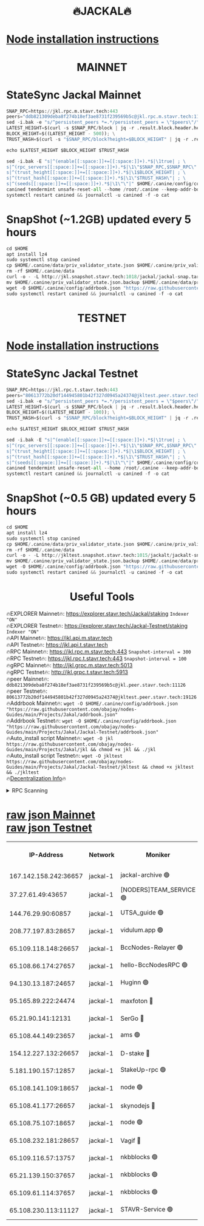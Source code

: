 <h1 align="center"> 🔥JACKAL🔥</h1>

[Node installation instructions](https://github.com/obajay/nodes-Guides/tree/main/Projects/Jakal)
=

<h1 align="center"> MAINNET</h1>

# StateSync Jackal Mainnet
```python
SNAP_RPC=https://jkl.rpc.m.stavr.tech:443
peers="ddb821309deba8f274b18ef3ae8731f239569b5c@jkl.rpc.m.stavr.tech:11126"
sed -i.bak -e "s/^persistent_peers *=.*/persistent_peers = \"$peers\"/" $HOME/.canine/config/config.toml
LATEST_HEIGHT=$(curl -s $SNAP_RPC/block | jq -r .result.block.header.height); \
BLOCK_HEIGHT=$((LATEST_HEIGHT - 500)); \
TRUST_HASH=$(curl -s "$SNAP_RPC/block?height=$BLOCK_HEIGHT" | jq -r .result.block_id.hash)

echo $LATEST_HEIGHT $BLOCK_HEIGHT $TRUST_HASH

sed -i.bak -E "s|^(enable[[:space:]]+=[[:space:]]+).*$|\1true| ; \
s|^(rpc_servers[[:space:]]+=[[:space:]]+).*$|\1\"$SNAP_RPC,$SNAP_RPC\"| ; \
s|^(trust_height[[:space:]]+=[[:space:]]+).*$|\1$BLOCK_HEIGHT| ; \
s|^(trust_hash[[:space:]]+=[[:space:]]+).*$|\1\"$TRUST_HASH\"| ; \
s|^(seeds[[:space:]]+=[[:space:]]+).*$|\1\"\"|" $HOME/.canine/config/config.toml
canined tendermint unsafe-reset-all --home /root/.canine --keep-addr-book
systemctl restart canined && journalctl -u canined -f -o cat
```
# SnapShot (~1.2GB) updated every 5 hours
```python
cd $HOME
apt install lz4
sudo systemctl stop canined
cp $HOME/.canine/data/priv_validator_state.json $HOME/.canine/priv_validator_state.json.backup
rm -rf $HOME/.canine/data
curl -o - -L http://jkl.snapshot.stavr.tech:1018/jackal/jackal-snap.tar.lz4 | lz4 -c -d - | tar -x -C $HOME/.canine --strip-components 2
mv $HOME/.canine/priv_validator_state.json.backup $HOME/.canine/data/priv_validator_state.json
wget -O $HOME/.canine/config/addrbook.json "https://raw.githubusercontent.com/obajay/nodes-Guides/main/Projects/Jakal/addrbook.json"
sudo systemctl restart canined && journalctl -u canined -f -o cat
```

<h1 align="center"> TESTNET</h1>

[Node installation instructions](https://github.com/obajay/nodes-Guides/tree/main/Projects/Jakal/Jackal-Testnet)
=

# StateSync Jackal Testnet
```python
SNAP_RPC=https://jkl.rpc.t.stavr.tech:443
peers="80613772b20df144945801b42f327d0945a24374@jkltest.peer.stavr.tech:19126"
sed -i.bak -e "s/^persistent_peers *=.*/persistent_peers = \"$peers\"/" $HOME/.canine/config/config.toml
LATEST_HEIGHT=$(curl -s $SNAP_RPC/block | jq -r .result.block.header.height); \
BLOCK_HEIGHT=$((LATEST_HEIGHT - 100)); \
TRUST_HASH=$(curl -s "$SNAP_RPC/block?height=$BLOCK_HEIGHT" | jq -r .result.block_id.hash)

echo $LATEST_HEIGHT $BLOCK_HEIGHT $TRUST_HASH

sed -i.bak -E "s|^(enable[[:space:]]+=[[:space:]]+).*$|\1true| ; \
s|^(rpc_servers[[:space:]]+=[[:space:]]+).*$|\1\"$SNAP_RPC,$SNAP_RPC\"| ; \
s|^(trust_height[[:space:]]+=[[:space:]]+).*$|\1$BLOCK_HEIGHT| ; \
s|^(trust_hash[[:space:]]+=[[:space:]]+).*$|\1\"$TRUST_HASH\"| ; \
s|^(seeds[[:space:]]+=[[:space:]]+).*$|\1\"\"|" $HOME/.canine/config/config.toml
canined tendermint unsafe-reset-all --home /root/.canine --keep-addr-book
systemctl restart canined && journalctl -u canined -f -o cat
```
# SnapShot (~0.5 GB) updated every 5 hours
```python
cd $HOME
apt install lz4
sudo systemctl stop canined
cp $HOME/.canine/data/priv_validator_state.json $HOME/.canine/priv_validator_state.json.backup
rm -rf $HOME/.canine/data
curl -o - -L http://jkltest.snapshot.stavr.tech:1015/jackalt/jackalt-snap.tar.lz4 | lz4 -c -d - | tar -x -C $HOME/.canine --strip-components 2
mv $HOME/.canine/priv_validator_state.json.backup $HOME/.canine/data/priv_validator_state.json
wget -O $HOME/.canine/config/addrbook.json "https://raw.githubusercontent.com/obajay/nodes-Guides/main/Projects/Jakal/Jackal-Testnet/addrbook.json"
sudo systemctl restart canined && journalctl -u canined -f -o cat
```

 <h1 align="center"> Useful Tools</h1>

🔥EXPLORER Mainnet🔥:      https://explorer.stavr.tech/Jackal/staking		        `Indexer "ON"` \
🔥EXPLORER Testnet🔥:      https://explorer.stavr.tech/Jackal-Testnet/staking     `Indexer "ON"` \
🔥API Mainnet🔥: 			 		 https://jkl.api.m.stavr.tech \
🔥API Testnet🔥: 			 		 https://jkl.api.t.stavr.tech \
🔥RPC Mainnet🔥:           https://jkl.rpc.m.stavr.tech:443              `Snapshot-interval = 300` \
🔥RPC Testnet🔥:           https://jkl.rpc.t.stavr.tech:443              `Snapshot-interval = 100` \
🔥gRPC Mainnet🔥:          http://jkl.grpc.m.stavr.tech:5013 \
🔥gRPC Testnet🔥:          http://jkl.grpc.t.stavr.tech:5913 \
🔥peer Mainnet🔥:					 `ddb821309deba8f274b18ef3ae8731f239569b5c@jkl.peer.stavr.tech:11126` \
🔥peer Testnet🔥:					 `80613772b20df144945801b42f327d0945a24374@jkltest.peer.stavr.tech:19126` \
🔥Addrbook Mainnet🔥:    ```wget -O $HOME/.canine/config/addrbook.json "https://raw.githubusercontent.com/obajay/nodes-Guides/main/Projects/Jakal/addrbook.json"``` \
🔥Addrbook Testnet🔥:    ```wget -O $HOME/.canine/config/addrbook.json "https://raw.githubusercontent.com/obajay/nodes-Guides/main/Projects/Jakal/Jackal-Testnet/addrbook.json"``` \
🔥Auto_install script Mainnet🔥: ```wget -O jkl https://raw.githubusercontent.com/obajay/nodes-Guides/main/Projects/Jakal/jkl && chmod +x jkl && ./jkl``` \
🔥Auto_install script Testnet🔥: ```wget -O jkltest https://raw.githubusercontent.com/obajay/nodes-Guides/main/Projects/Jakal/Jackal-Testnet/jkltest && chmod +x jkltest && ./jkltest``` \
🔥[Decentralization Info](https://github.com/obajay/StateSync-snapshots/tree/main/Projects/Jackal/Decentralization)🔥


<details>
<summary>RPC Scanning</summary>

<h2 align="center"> We scan nodes in real time every 4 hours. And we provide the final result of RPC endpoints.
We cannot influence the operation of these nodes in any way. </h2>


```python
If Voting Power is higher than 0 --> then the Node is a validator of the network and may be subject to attack and be a potential threat to the chain.
```
```python
We marked such validators with a red symbol
```

</details>

[raw json Mainnet](https://rpc-check.jaclalm.stavr.tech/jaclalm/rpc-jaclalm-result.json) \
[raw json Testnet](https://github.com/obajay/StateSync-snapshots/tree/main/Projects/Jackal/Rpc-Check-Testnet)
=

<table><tr><th>IP-Address</th><th>Network</th><th>Moniker</th><th>Latest Block Height</th><th>Earliest Block Height</th><th>Catching Up</th><th>Tx Index</th><th>Voting Power</th><th>Scan Time</th></tr><tr><td>167.142.158.242:36657</td><td>jackal-1</td><td>jackal-archive 🟢</td><td>6483137</td><td>2770293</td><td>False</td><td>on</td><td>0</td><td>2024-02-14T08:41:10.796796837UTC</td></tr><tr><td>37.27.61.49:43657</td><td>jackal-1</td><td>[NODERS]TEAM_SERVICE 🟢</td><td>6483104</td><td>6142001</td><td>False</td><td>on</td><td>0</td><td>2024-02-14T08:37:47.255713152UTC</td></tr><tr><td>144.76.29.90:60857</td><td>jackal-1</td><td>UTSA_guide 🟢</td><td>6483127</td><td>6280001</td><td>False</td><td>on</td><td>0</td><td>2024-02-14T08:40:02.750581795UTC</td></tr><tr><td>208.77.197.83:28657</td><td>jackal-1</td><td>vidulum.app 🟢</td><td>6483137</td><td>6296001</td><td>False</td><td>on</td><td>0</td><td>2024-02-14T08:41:07.511728245UTC</td></tr><tr><td>65.109.118.148:26657</td><td>jackal-1</td><td>BccNodes-Relayer 🟢</td><td>6467855</td><td>6364601</td><td>False</td><td>on</td><td>0</td><td>2024-02-14T08:39:49.978477873UTC</td></tr><tr><td>65.108.66.174:27657</td><td>jackal-1</td><td>hello-BccNodesRPC 🟢</td><td>6483127</td><td>6408501</td><td>False</td><td>on</td><td>0</td><td>2024-02-14T08:40:05.156521393UTC</td></tr><tr><td>94.130.13.187:24657</td><td>jackal-1</td><td>Huginn 🟢</td><td>6483140</td><td>6424001</td><td>False</td><td>on</td><td>0</td><td>2024-02-14T08:41:26.029494150UTC</td></tr><tr><td>95.165.89.222:24474</td><td>jackal-1</td><td>maxfoton 🔴</td><td>6483130</td><td>6430001</td><td>False</td><td>off</td><td>117661</td><td>2024-02-14T08:40:18.439245709UTC</td></tr><tr><td>65.21.90.141:12131</td><td>jackal-1</td><td>SerGo 🔴</td><td>6483110</td><td>6431811</td><td>False</td><td>off</td><td>51100</td><td>2024-02-14T08:38:20.445088081UTC</td></tr><tr><td>65.108.44.149:23657</td><td>jackal-1</td><td>ams 🟢</td><td>6483132</td><td>6431811</td><td>False</td><td>on</td><td>0</td><td>2024-02-14T08:40:33.186358878UTC</td></tr><tr><td>154.12.227.132:26657</td><td>jackal-1</td><td>D-stake 🔴</td><td>6483107</td><td>6434501</td><td>False</td><td>off</td><td>130243</td><td>2024-02-14T08:38:02.786911361UTC</td></tr><tr><td>5.181.190.157:12857</td><td>jackal-1</td><td>StakeUp-rpc 🟢</td><td>6480598</td><td>6442001</td><td>False</td><td>on</td><td>0</td><td>2024-02-14T08:37:59.965062522UTC</td></tr><tr><td>65.108.141.109:18657</td><td>jackal-1</td><td>node 🟢</td><td>6483108</td><td>6444728</td><td>False</td><td>on</td><td>0</td><td>2024-02-14T08:38:07.308367394UTC</td></tr><tr><td>65.108.41.177:26657</td><td>jackal-1</td><td>skynodejs 🔴</td><td>6483138</td><td>6445176</td><td>False</td><td>on</td><td>83702</td><td>2024-02-14T08:41:11.216819942UTC</td></tr><tr><td>65.108.75.107:18657</td><td>jackal-1</td><td>node 🟢</td><td>6483120</td><td>6458311</td><td>False</td><td>on</td><td>0</td><td>2024-02-14T08:39:18.820269786UTC</td></tr><tr><td>65.108.232.181:28657</td><td>jackal-1</td><td>Vagif 🔴</td><td>6483129</td><td>6462201</td><td>False</td><td>off</td><td>60003</td><td>2024-02-14T08:40:18.009853233UTC</td></tr><tr><td>65.109.116.57:13757</td><td>jackal-1</td><td>nkbblocks 🟢</td><td>6483141</td><td>6468668</td><td>False</td><td>on</td><td>0</td><td>2024-02-14T08:41:34.593624481UTC</td></tr><tr><td>65.21.139.150:37657</td><td>jackal-1</td><td>nkbblocks 🟢</td><td>6483110</td><td>6473101</td><td>False</td><td>on</td><td>0</td><td>2024-02-14T08:38:17.944828171UTC</td></tr><tr><td>65.109.61.114:37657</td><td>jackal-1</td><td>nkbblocks 🟢</td><td>6483118</td><td>6473101</td><td>False</td><td>on</td><td>0</td><td>2024-02-14T08:39:08.188722334UTC</td></tr><tr><td>65.108.230.113:11127</td><td>jackal-1</td><td>STAVR-Service 🟢</td><td>6483133</td><td>6480001</td><td>False</td><td>on</td><td>0</td><td>2024-02-14T08:40:37.658069301UTC</td></tr></table>
